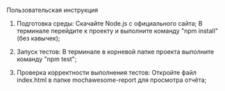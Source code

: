 Пользовательская инструкция

1. Подготовка среды:
  Скачайте Node.js с официального сайта;
  В терминале перейдите к проекту и выполните команду "npm install" (без кавычек);
  
2. Запуск тестов:
  В терминале в корневой папке проекта выполните команду "npm test";
  
3. Проверка корректности выполнения тестов:
  Откройте файл index.html в папке mochawesome-report для просмотра отчёта;
